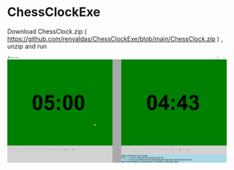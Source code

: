 # ChessClockExe

Download ChessClock.zip ( https://github.com/renvaldas/ChessClockExe/blob/main/ChessClock.zip ) , unzip and run

![ChessClock](form.png)
